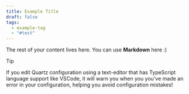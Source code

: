 ```yaml
---
title: Example Title
draft: false
tags:
  - example-tag
  - "#test"
---
```

 
The rest of your content lives here. You can use **Markdown** here :)

> [!tip]
> If you edit Quartz configuration using a text-editor that has TypeScript language support like VSCode, it will warn you when you you've made an error in your configuration, helping you avoid configuration mistakes!
> 